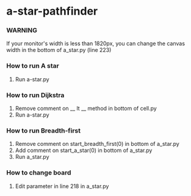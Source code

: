 # a-star-pathfinder

### WARNING
If your monitor's width is less than 1820px, you can change the canvas width in the bottom of a_star.py (line 223)

### How to run A star
1. Run a-star.py

### How to run Dijkstra
1. Remove comment on __ lt __ method in bottom of cell.py
2. Run a-star.py

### How to run Breadth-first
1. Remove comment on start_breadth_first(0) in bottom of a_star.py
2. Add comment on start_a_star(0) in bottom of a_star.py
3. Run a_star.py

### How to change board
1. Edit parameter in line 218 in a_star.py